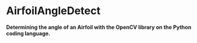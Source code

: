 # AirfoilAngleDetect
 
**Determining the angle of an Airfoil with the OpenCV library on the Python coding language.**
